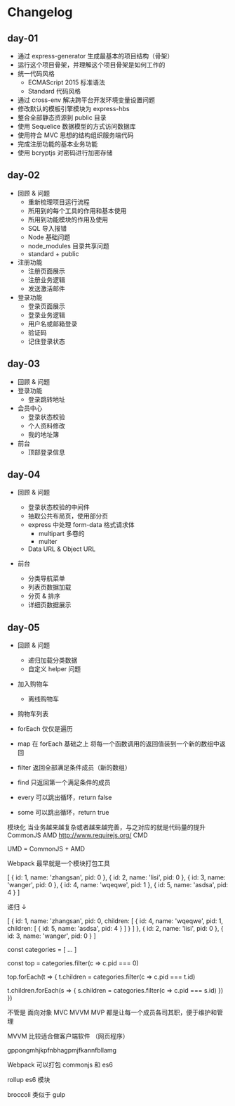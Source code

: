 # Changelog

## day-01

- 通过 express-generator 生成最基本的项目结构（骨架）
- 运行这个项目骨架，并理解这个项目骨架是如何工作的
- 统一代码风格
  + ECMAScript 2015 标准语法
  + Standard 代码风格
- 通过 cross-env 解决跨平台开发环境变量设置问题
- 修改默认的模板引擎模块为 express-hbs
- 整合全部静态资源到 public 目录
- 使用 Sequelice 数据模型的方式访问数据库
- 使用符合 MVC 思想的结构组织服务端代码
- 完成注册功能的基本业务功能
- 使用 bcryptjs 对密码进行加密存储

## day-02

- 回顾 & 问题
  + 重新梳理项目运行流程
  + 所用到的每个工具的作用和基本使用
  + 所用到功能模块的作用及使用
  + SQL 导入报错
  + Node 基础问题
  + node_modules 目录共享问题
  + standard + public
- 注册功能
  + 注册页面展示
  + 注册业务逻辑
  + 发送激活邮件
- 登录功能
  + 登录页面展示
  + 登录业务逻辑
  + 用户名或邮箱登录
  + 验证码
  + 记住登录状态

## day-03

- 回顾 & 问题
- 登录功能
  + 登录跳转地址
- 会员中心
  + 登录状态校验
  + 个人资料修改
  + 我的地址簿
- 前台
  + 顶部登录信息
  
## day-04

- 回顾 & 问题
  + 登录状态校验的中间件
  + 抽取公共布局页，使用部分页
  + express 中处理 form-data 格式请求体
    * multipart 多卷的
    * multer
  + Data URL & Object URL
  
- 前台
  + 分类导航菜单
  + 列表页数据加载
  + 分页 & 排序
  + 详细页数据展示
  
## day-05

- 回顾 & 问题
  + 递归加载分类数据
  + 自定义 helper 问题
  
- 加入购物车
  + 离线购物车
  
- 购物车列表




- forEach
  仅仅是遍历
- map
  在 forEach 基础之上 将每一个函数调用的返回值装到一个新的数组中返回
- filter
  返回全部满足条件成员（新的数组）
- find
  只返回第一个满足条件的成员
- every
  可以跳出循环，return false
- some
  可以跳出循环，return true


模块化
  当业务越来越复杂或者越来越完善，与之对应的就是代码量的提升
  CommonJS 
  AMD http://www.requirejs.org/
  CMD
  
  UMD = CommonJS + AMD
  
  Webpack 最早就是一个模块打包工具


[
  { id: 1, name: 'zhangsan', pid: 0 },
  { id: 2, name: 'lisi', pid: 0 },
  { id: 3, name: 'wanger', pid: 0 },
  { id: 4, name: 'wqeqwe', pid: 1 },
  { id: 5, name: 'asdsa', pid: 4 }
]

递归 ↓

[
  { 
    id: 1, 
    name: 'zhangsan', 
    pid: 0,
    children: [
      { 
        id: 4, 
        name: 'wqeqwe', 
        pid: 1,
        children: [ 
          { id: 5, name: 'asdsa', pid: 4 }
        ]
      }
    ]
  },
  { id: 2, name: 'lisi', pid: 0 },
  { id: 3, name: 'wanger', pid: 0 }
]


const categories = [ ... ]

const top = categories.filter(c => c.pid === 0)

top.forEach(t => {
  t.children = categories.filter(c => c.pid === t.id)
  
  t.children.forEach(s => {
    s.children = categories.filter(c => c.pid === s.id)
  })
})



不管是 面向对象 MVC MVVM MVP 都是让每一个成员各司其职，便于维护和管理

MVVM 比较适合做客户端软件 （网页程序）


gppongmhjkpfnbhagpmjfkannfbllamg


Webpack 可以打包 commonjs 和 es6

rollup es6 模块

broccoli 类似于 gulp
